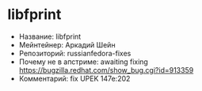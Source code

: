 libfprint
=========

* Название:                   libfprint
* Мейнтейнер:                 Аркадий Шейн
* Репозиторий:                russianfedora-fixes
* Почему не в апстриме:       awaiting fixing https://bugzilla.redhat.com/show_bug.cgi?id=913359
* Комментарий:                fix UPEK 147e:202
